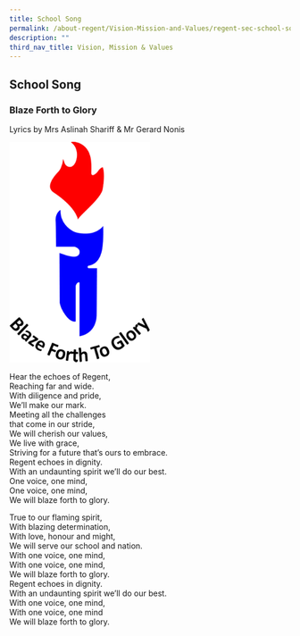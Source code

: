 ```yaml
---
title: School Song
permalink: /about-regent/Vision-Mission-and-Values/regent-sec-school-song/
description: ""
third_nav_title: Vision, Mission & Values
---
```

## School Song

### **Blaze Forth to Glory**

Lyrics by Mrs Aslinah Shariff & Mr Gerard Nonis

<img src="/images/Regent-Crest-653x1024.png" 
     style="width:50%">


Hear the echoes of Regent,  
Reaching far and wide.  
With diligence and pride,  
We’ll make our mark.  
Meeting all the challenges  
that come in our stride,  
We will cherish our values,  
We live with grace,  
Striving for a future that’s ours to embrace.  
Regent echoes in dignity.  
With an undaunting spirit we’ll do our best.  
One voice, one mind,  
One voice, one mind,  
We will blaze forth to glory.

True to our flaming spirit,  
With blazing determination,  
With love, honour and might,  
We will serve our school and nation.  
With one voice, one mind,  
With one voice, one mind,  
We will blaze forth to glory.  
Regent echoes in dignity.  
With an undaunting spirit we’ll do our best.  
With one voice, one mind,  
With one voice, one mind  
We will blaze forth to glory.